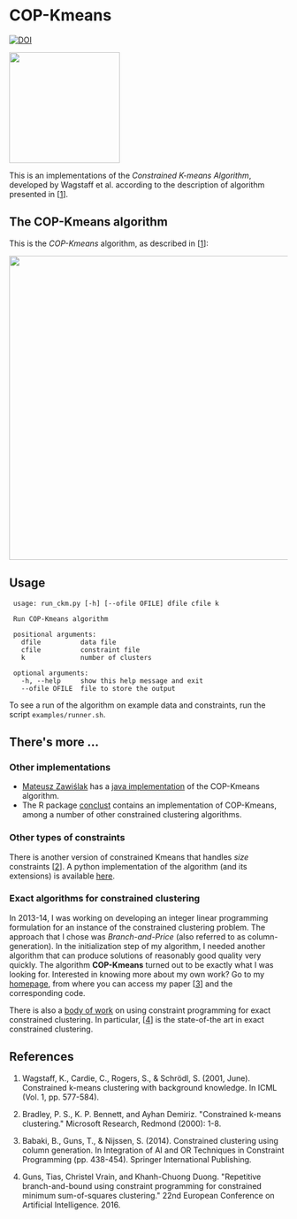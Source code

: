 # COP-Kmeans
[![DOI](https://zenodo.org/badge/44436268.svg)](https://zenodo.org/badge/latestdoi/44436268)


<p align="left">
	<img src="http://behrouz-babaki.github.io/copkmeans/images/diagram.svg"
	     width="200">
</p>

This is an implementations of the *Constrained K-means Algorithm*,
developed by Wagstaff et al. according to the description of algorithm
presented in [[1][1]].



## The COP-Kmeans algorithm 
This is the *COP-Kmeans* algorithm, as described in [[1][1]]:

<img src="http://behrouz-babaki.github.io/copkmeans/images/algo.svg" 
     width="550">

## Usage

```
 usage: run_ckm.py [-h] [--ofile OFILE] dfile cfile k

 Run COP-Kmeans algorithm

 positional arguments:
   dfile          data file
   cfile          constraint file
   k              number of clusters

 optional arguments:
   -h, --help     show this help message and exit
   --ofile OFILE  file to store the output

```

To see a run of the algorithm on example data and constraints, run the script `examples/runner.sh`.

## There's more ...

### Other implementations

- [Mateusz Zawiślak](https://github.com/mateuszzawislak) has a [java implementation](https://github.com/mateuszzawislak/k-means-clustering) of the COP-Kmeans algorithm.
- The R package [conclust](https://cran.r-project.org/web/packages/conclust/index.html) contains an implementation of COP-Kmeans, among a number of other constrained clustering algorithms.

### Other types of constraints

There is another version of constrained Kmeans that handles *size* constraints [[2][2]]. A python implementation of the algorithm (and its extensions) is available [here](https://github.com/Behrouz-Babaki/MinSizeKmeans).

### Exact algorithms for constrained clustering

In 2013-14, I was working on developing an integer linear programming
formulation for an instance of the constrained clustering problem. The
approach that I chose was *Branch-and-Price* (also referred to as
column-generation). In the initialization step of my algorithm, I needed another algorithm that can produce solutions of reasonably good quality very
quickly. The algorithm **COP-Kmeans** turned out to be exactly what I
was looking for. Interested in knowing more about my own work? Go to my
[homepage][page], from where you can access my paper [[3][3]] and the
corresponding code.

There is also a [body of work](http://cp4clustering.com/) on using constraint programming for exact constrained clustering. In particular, [[4][4]] is the state-of-the art in exact constrained clustering.

## References
1. Wagstaff, K., Cardie, C., Rogers, S., & Schrödl, S. (2001,
June). Constrained k-means clustering with background knowledge. In
ICML (Vol. 1, pp. 577-584).

2. Bradley, P. S., K. P. Bennett, and Ayhan Demiriz. "Constrained k-means clustering." Microsoft Research, Redmond (2000): 1-8.

3. Babaki, B., Guns, T., & Nijssen, S. (2014). Constrained clustering
using column generation. In Integration of AI and OR Techniques in
Constraint Programming (pp. 438-454). Springer International
Publishing.

4. Guns, Tias, Christel Vrain, and Khanh-Chuong Duong. "Repetitive branch-and-bound using constraint programming for constrained minimum sum-of-squares clustering." 22nd European Conference on Artificial Intelligence. 2016.

[1]: https://web.cse.msu.edu/~cse802/notes/ConstrainedKmeans.pdf
[2]: https://www.microsoft.com/en-us/research/wp-content/uploads/2016/02/tr-2000-65.pdf
[3]: https://lirias.kuleuven.be/bitstream/123456789/437301/3/Constrained_Clustering_using_Column_Generation.pdf
[4]: http://cp4clustering.com/ECAI16-CPRBBA.pdf
[page]: http://people.cs.kuleuven.be/~behrouz.babaki/#publications
